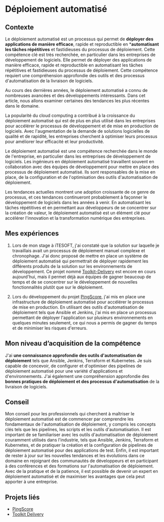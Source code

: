 # Déploiement automatisé

## Contexte

Le déploiement automatisé est un processus qui permet de **déployer des applications de manière efficace**, rapide et
reproductible en ***automatisant les tâches répétitives** et fastidieuses du processus de déploiement. Cette 
compétence clé
est très recherchée, en particulier dans les entreprises de développement de logiciels. Elle permet de déployer des
applications de manière efficace, rapide et reproductible en automatisant les tâches répétitives et fastidieuses du
processus de déploiement. Cette compétence requiert une compréhension approfondie des outils et des processus
d'automatisation de la livraison de logiciels.

Au cours des dernières années, le déploiement automatisé a connu de nombreuses avancées et des développements
intéressants. Dans cet article, nous allons examiner certaines des tendances les plus récentes dans le domaine.

La popularité du cloud computing a contribué à la croissance du déploiement automatisé qui est de plus en plus utilisé
dans les entreprises pour accélérer le processus de développement et de mise en production de logiciels. Avec
l'augmentation de la demande de solutions logicielles de qualité et de rapidité, les entreprises cherchent à optimiser
leurs processus pour améliorer leur efficacité et leur productivité.

Le déploiement automatisé est une compétence recherchée dans le monde de l'entreprise, en particulier dans les
entreprises de développement de logiciels. Les ingénieurs en déploiement automatisé travaillent souvent en collaboration
avec des équipes de développement pour mettre en place des processus de déploiement automatisé. Ils sont responsables de
la mise en place, de la configuration et de l'optimisation des outils d'automatisation de déploiement.

Les tendances actuelles montrent une adoption croissante de ce genre de processus, et ces tendances continueront
probablement à façonner le développement de logiciels dans les années à venir. En automatisant les tâches répétitives et
en permettant aux développeurs de se concentrer sur la création de valeur, le déploiement automatisé est un élément clé
pour accélérer l'innovation et la transformation numérique des entreprises.

## Mes expériences

1. Lors de mon stage à iTESOFT, j'ai constaté que la solution sur laquelle je travaillais avait un processus de
   déploiement manuel complexe et chronophage. J'ai donc proposé de mettre en place un système de déploiement automatisé
   qui permettrait de déployer rapidement les différents produits de la solution sur les environnements de
   développement. Ce projet nommé [Toolkit-Delivery](../../../mes-réalisations/toolkit-delivery) est encore en cours 
   aujourd'hui, mais il permet déjà aux équipes de gagner beaucoup de temps et de se concentrer sur le 
   développement de nouvelles
   fonctionnalités plutôt que sur le déploiement.

2. Lors du développement du projet [PingScore](../../../mes-réalisations/pingscore), j'ai mis en place une 
   infrastructure de
   déploiement automatisé pour accélérer le processus de mise en production. En utilisant des outils d'automatisation de
   déploiement tels que Ansible et Jenkins, j'ai mis en place un processus permettant de déployer l'application sur
   plusieurs environnements en quelques minutes seulement, ce qui nous a permis de gagner du temps et de minimiser les
   risques d'erreurs.

## Mon niveau d’acquisition de la compétence

J'ai **une connaissance approfondie des outils d'automatisation de déploiement** tels que Ansible, Jenkins, Terraform et
Kubernetes. Je suis capable de concevoir, de configurer et d'optimiser des pipelines de déploiement automatisé pour une
variété d'applications et d'environnements. J'ai également une compréhension approfondie des **bonnes pratiques de
déploiement et des processus d'automatisation** de la livraison de logiciels.

## Conseil

Mon conseil pour les professionnels qui cherchent à maîtriser le déploiement automatisé est de commencer par comprendre
les fondamentaux de l'automatisation de déploiement, y compris les concepts clés tels que les pipelines, les scripts et
les outils d'automatisation. Il est important de se familiariser avec les outils d'automatisation de déploiement
couramment utilisés dans l'industrie, tels que Ansible, Jenkins, Terraform et Kubernetes, et de pratiquer la création et
la configuration de pipelines de déploiement automatisé pour des applications de test. Enfin, il est important de rester
à jour sur les nouvelles tendances et les évolutions dans ce domaine en rejoignant des communautés de développeurs et en
participant à des conférences et des formations sur l'automatisation de déploiement. Avec de la pratique et de la
patience, il est possible de devenir un expert en déploiement automatisé et de maximiser les avantages que cela peut
apporter à une entreprise.

## Projets liés

- [PingScore](../../../mes-réalisations/pingscore)
- [Toolkit Delivery](../../../mes-réalisations/toolkit-delivery)
